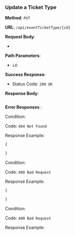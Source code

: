 ### Update a Ticket Type

**Method**: `PUT`

**URL**: `/api/eventTicketType/{id}`

**Request Body**: 

- 

**Path Parameters**:

- `id`: 

**Success Response**:

- Status Code: `200 OK`

**Response Body**:

```json

```

**Error Responses** :

Condition: 

Code: ```404 Not Found``` 

Response Example:

```json
{

}
```

Condition:  

Code: ```400 Bad Request```

Response Example:

```json
{

}
```

Condition: 

Code: ```400 Bad Request```

Response Example:

```json

```
